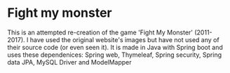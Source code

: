 # Fight my monster
This is an attempted re-creation of the game 'Fight My Monster' (2011-2017).
I have used the original website's images but have not used any of their source code (or even seen it).
It is made in Java with Spring boot and uses these dependenices: Spring web, Thymeleaf, Spring security, Spring data JPA, MySQL Driver and ModelMapper

